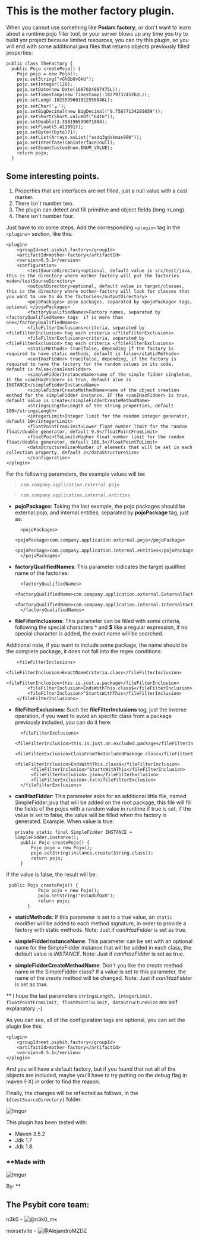 # This is the mother factory plugin.
When you cannot use something like **Podam factory**, or don't want to learn about a runtime pojo filler tool, or your server blows up any time you try to build yor project because limited resources, you can try this plugin, so you will end with some additional java files that returns objects previously filled properties:

    public class TheFactory {
      public Pojo createPojo() {
        Pojo pojo = new Pojo();
        pojo.setString("vGhQbUvGkU");
        pojo.setInteger(120);
        pojo.setDate(new Date(1607024887475L));
        pojo.setTimestamp(new Timestamp(-1827973745262L));
        pojo.setLong(-1023599601022558846L);
        pojo.setChar('ᇙ');
        pojo.setBigDecimal(new BigDecimal("9.75877134285659"));
        pojo.setShort(Short.valueOf("6416"));
        pojo.setDouble(3.398196599071804);
        pojo.setFloat(5.413991f);
        pojo.setByte((byte)71);
        pojo.setList(Arrays.asList("asdq3qdskmas990"));
        pojo.setInterfaze((AnInterface)null);
        pojo.setEnum(CustomEnum.ENUM_VALUE);
        return pojo;
      }

## Some interesting points.

 1. Properties that are interfaces are not filled, just a null value with a cast marker.
 2. There isn´t number two.
 2. The plugin can detect and fill primitive and object fields (long->Long).
 4. There isn't number four.

Just have to do some steps.
Add the corresponding `<plugin>` tag in the `<plugins>` section, like this:

	<plugin>
    	<groupId>net.psybit.factory</groupId>
    	<artifactId>mother-factory</artifactId>
    	<version>0.5.1</version>
    	<configuration>
    		<testSourceDirectory>optional, default value is src/test/java, this is the directory where mother factory will put the factories made</testSourceDirectory>
    		<outputDirectory>optional, default value is target/classes, this is the directory where mother-factory will look for classes that you want to use to do the factories</outputDirectory>
    		<pojoPackages> pojo packages, separated by <pojoPackage> tags, optional </pojoPackages>
    		<factoryQualifiedNames>Factory names, separated by <factoryQualifiedName> tags  if is more than one</factoryQualifiedNames>
    		<fileFilterInclusions>criteria, separated by <fileFilterInclusion> tag each criteria </fileFilterExclusions>
    		<fileFilterExclusions>criteria, separated by <fileFilterExclusion> tag each criteria </fileFilterExclusions>
    		<staticMethods> true|false, depending if the factory is required to have static methods, default is false</staticMethods>
    		<canIHazFidder> true|false, depending, if the factory is required to have the factory for the random values in its code, default is false</canIHazFidder>
			<simpleFidderInstanceName>name of the simple fidder singleton, IF the <canIHazFidder> is true, default alue is INSTANCE</simpleFidderInstanceName>
			<simpleFidderCreateMethodName>name of the object creation method for the simpleFidder instance, IF the <canIHazFidder> is true, default value is create</simpleFidderCreateMethodName>
			<stringsLength>Length of the string properties, default 100</stringsLength>
			<integerLimit>Integer limit for the random integer generator, default 10</integerLimit>
			<floatPointFromLimit>Lower float number limit for the random float/double generator, default 9.5</floatPointFromLimit>
			<floatPointToLimit>Higher float number limit for the random float/double generator, default 100.3</floatPointToLimit>
			<dataStructureSize>Number of elements that will be set in each collection property, default 2</dataStructureSize>
    		</configuration>
	</plugin>



For the following parameters, the example values will be:

> `com.company.application.external.pojo`

> `com.company.application.internal.entities`



- **pojoPackages**: Taking the last example, the pojo packages should be external.pojo, and internal.entities, separated by **pojoPackage** tag, just as:

        <pojoPackages>
            <pojoPackage>com.company.application.external.pojo</pojoPackage>
    	    <pojoPackage>com.company.application.internal.entities</pojoPackage>
        </pojoPackages>`

- **factoryQualifiedNames**: This parameter indicates the target qualified name of the factories:

	    <factoryQualifiedNames>
		    <factoryQualifiedName>com.company.application.external.ExternalFactory</factoryQualifiedName>
		    <factoryQualifiedName>com.company.application.internal.InternalFactory</factoryQualifiedName>
	    </factoryQualifiedNames>


- **fileFilterInclusions**: This parameter can be filled with some criteria, following the special characters **^** and **$** like a regular expression, if no special character is added, the exact name will be searched.

Additional note, if you want to include some package, the name should be the complete package, it does not fall into the regex conditions:

        <fileFilterInclusions>
		    <fileFilterInclusion>ExactNameCriteria.class</fileFilterInclusion>
		    <fileFilterInclusion>this.is.just.a.package</fileFilterInclusion>
		    <fileFilterInclusion>EndsWithThis.class$</fileFilterInclusion>
		    <fileFilterInclusion>^StartsWithThis</fileFilterInclusion>
	    </fileFilterInclusions>

- **fileFilterExclusions**: Such the **fileFilterInclusions** tag, just the inverse operation, if you want to avoid an specific class from a package previously included, you can do it here:

        <fileFilterExclusions>
        	<fileFilterInclusion>this.is.just.an.excluded.package</fileFilterInclusion>
		    <fileFilterExclusion>ClassFromTheIncludedPackage.class</fileFilterExclusion>
		    <fileFilterInclusion>EndsWithThis.class$</fileFilterInclusion>
		    <fileFilterInclusion>^StartsWithThis</fileFilterInclusion>
		    <fileFilterExclusion>.json</fileFilterExclusion>
		    <fileFilterExclusion>.txt</fileFilterExclusion>
	    </fileFilterExclusions>

- **canIHazFidder**: This parameter asks for an additional little file, named SimpleFidder.java that will be added on the root package, this file will fill the fields of the pojos with a random value in runtime if true is set, if the value is set to false, the value will be filled when the factory is generated.
Example.
When value is true:

      private static final SimpleFidder INSTANCE = SimpleFidder.instance();
        public Pojo createPojo() {
            Pojo pojo = new Pojo();
            pojo.setString(instance.create(String.class));
            return pojo;
        }

If the value is false,  the result will be:

     public Pojo createPojo() {
                Pojo pojo = new Pojo();
                pojo.setString("kGtAdGfQxR");
                return pojo;
            }


- **staticMethods**: If this parameter is set to a true value, an `static` modifier will be added to each method signature, in order to provide a factory with static methods. Note: Just if *canIHazFidder* is set as true.

- **simpleFidderInstanceName**: This parameter can be set with an optional name for the SimpleFidder instance that will be added in each class, the default value is *INSTANCE*. Note: Just if *canIHazFidder* is set as true.

- **simpleFidderCreateMethodName**: Don´t you like the *create* method name in the SimpleFidder class? If a value is set to this parameter, the name of the *create* method will be changed. Note: Just if *canIHazFidder* is set as true.

** I hope the last parameters `stringsLength, integerLimit, floatPointFromLimit, floatPointToLimit, dataStructureSize` are self explanatory ;-)

As you can see, all of the configuration tags are optional, you can set the plugin like this:

	<plugin>
    	<groupId>net.psybit.factory</groupId>
    	<artifactId>mother-factory</artifactId>
    	<version>0.5.1</version>
    </plugin>
    
And you will have a default factory, but if you found that not all of the objects are included, maybe you'll have to try 
putting on the debug flag in maven (-X) in order to find the reason.

Finally, the changes will be reflected as follows, in the `${testSourceDirectory}` folder:

![Imgur](https://i.imgur.com/KixLfPg.png)

This plugin has been tested with:

 - Maven 3.5.2
 - Jdk 1.7
 - Jdk 1.8.


### **Made with     

![Imgur](https://i.imgur.com/bEqxO1y.png)    

By: **
## The **Psybit** core team:


n3k0 - ![*@n3k0_mx*](https://twitter.com/n3k0_mx)

morsetvite - ![*@AlejandroMZDZ*](https://twitter.com/AlejandroMZDZ)
